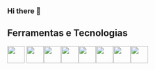 ### Hi there 👋

<!--
**AmandynhaM001/AmandynhaM001** is a ✨ _special_ ✨ repository because its `README.md` (this file) appears on your GitHub profile.

Here are some ideas to get you started:

- 🔭 I’m currently working on ...
- 🌱 I’m currently learning ...
- 👯 I’m looking to collaborate on ...
- 🤔 I’m looking for help with ...
- 💬 Ask me about ...
- 📫 How to reach me: ...
- 😄 Pronouns: ...
- ⚡ Fun fact: ...
-->

## Ferramentas e Tecnologias

<img loading="lazy" src="https://cdn.jsdelivr.net/gh/devicons/devicon/icons/git/git-original.svg" width="40" height="40"/> <img loading="lazy"   img src="https://cdn.jsdelivr.net/gh/devicons/devicon@latest/icons/javascript/javascript-original.svg" width="40" height="40" /><img loading="lazy"   img src="https://cdn.jsdelivr.net/gh/devicons/devicon@latest/icons/html5/html5-original-wordmark.svg" width="40" height="40" /><img loading="lazy"   img src="https://cdn.jsdelivr.net/gh/devicons/devicon@latest/icons/css3/css3-original-wordmark.svg" width="40" height="40" /><img loading="lazy"   img src="https://cdn.jsdelivr.net/gh/devicons/devicon@latest/icons/git/git-original-wordmark.svg" width="40" height="40" /><img loading="lazy"   img src="https://cdn.jsdelivr.net/gh/devicons/devicon@latest/icons/github/github-original.svg" width="40" height="40" /><img loading="lazy"   img src="https://cdn.jsdelivr.net/gh/devicons/devicon@latest/icons/vscode/vscode-original.svg" width="40" height="40" /><img loading="lazy"   img src="https://cdn.jsdelivr.net/gh/devicons/devicon@latest/icons/figma/figma-original.svg" width="40" height="40" />
          
          
            
          

